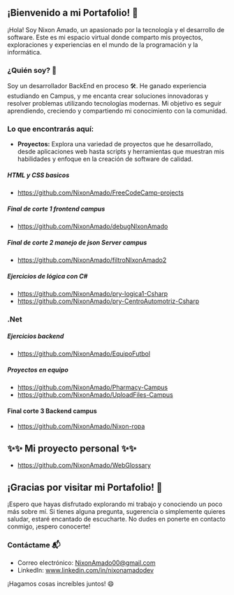 ## ¡Bienvenido a mi Portafolio! 👋

¡Hola! Soy Nixon Amado, un apasionado por la tecnología y el desarrollo de software. Este es mi espacio virtual donde comparto mis proyectos, exploraciones y experiencias en el mundo de la programación y la informática.

### ¿Quién soy? 🚀

Soy un desarrollador BackEnd en proceso 🛠️. He ganado experiencia estudiando en Campus, y me encanta crear soluciones innovadoras y resolver problemas utilizando tecnologías modernas. Mi objetivo es seguir aprendiendo, creciendo y compartiendo mi conocimiento con la comunidad.

### Lo que encontrarás aquí:

- **Proyectos:** Explora una variedad de proyectos que he desarrollado, desde aplicaciones web hasta scripts y herramientas que muestran mis habilidades y enfoque en la creación de software de calidad.
  
  
##### HTML y CSS basicos
- https://github.com/NixonAmado/FreeCodeCamp-projects
##### Final de corte 1 frontend campus
- https://github.com/NixonAmado/debugNIxonAmado
##### Final de corte 2 manejo de json Server campus
- https://github.com/NixonAmado/filtroNIxonAmado2

##### Ejercicios de lógica con C# 
- https://github.com/NixonAmado/pry-logica1-Csharp
- https://github.com/NixonAmado/pry-CentroAutomotriz-Csharp
### .Net
##### Ejercicios backend  
- https://github.com/NixonAmado/EquipoFutbol

##### Proyectos en equipo 
- https://github.com/NixonAmado/Pharmacy-Campus
- https://github.com/NixonAmado/UploadFiles-Campus

#### Final corte 3 Backend campus
- https://github.com/NixonAmado/Nixon-ropa

## ✨✨ Mi proyecto personal ✨✨
- https://github.com/NixonAmado/WebGlossary

## ¡Gracias por visitar mi Portafolio! 🚀

¡Espero que hayas disfrutado explorando mi trabajo y conociendo un poco más sobre mí. Si tienes alguna pregunta, sugerencia o simplemente quieres saludar, estaré encantado de escucharte. No dudes en ponerte en contacto conmigo, ¡espero conocerte!

### Contáctame 📬

- Correo electrónico: NixonAmado00@gmail.com
- LinkedIn: www.linkedin.com/in/nixonamadodev

¡Hagamos cosas increíbles juntos! 😄
